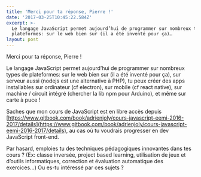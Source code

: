 ```yaml
---
title: 'Merci pour ta réponse, Pierre !'
date: '2017-03-25T10:45:22.584Z'
excerpt: >-
  Le langage JavaScript permet aujourd’hui de programmer sur nombreux types de
  plateformes: sur le web bien sur (il a été inventé pour ça)…
layout: post
---
```

Merci pour ta réponse, Pierre !

Le langage JavaScript permet aujourd’hui de programmer sur nombreux types de plateformes: sur le web bien sur (il a été inventé pour ça), sur serveur aussi (nodejs est une alternative à PHP), tu peux créer des apps installables sur ordinateur (cf electron), sur mobile (cf react native), sur machine / circuit intégré (chercher la lib npm pour Arduino), et même sur carte à puce !

Saches que mon cours de JavaScript est en libre accès depuis [https://www.gitbook.com/book/adrienjoly/cours-javascript-eemi-2016-2017/details](https://www.gitbook.com/book/adrienjoly/cours-javascript-eemi-2016-2017/details), au cas où tu voudrais progresser en dev JavaScript front-end.

Par hasard, emploies tu des techniques pédagogiques innovantes dans tes cours ? (Ex: classe inversée, project based learning, utilisation de jeux et d’outils informatiques, correction et évaluation automatique des exercices…) Ou es-tu intéressé par ces sujets ?
